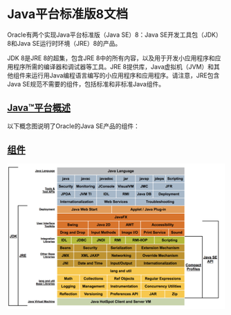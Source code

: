 #   Java平台标准版8文档

Oracle有两个实现Java平台标准版（Java SE）8：Java SE开发工具包（JDK）8和Java SE运行时环境（JRE）8的产品。

JDK 8是JRE 8的超集，包含JRE 8中的所有内容，以及用于开发小应用程序和应用程序所需的编译器和调试器等工具。JRE 8提供库，Java虚拟机（JVM）和其他组件来运行用Java编程语言编写的小应用程序和应用程序。请注意，JRE包含Java SE规范不需要的组件，包括标准和非标准Java组件。

##   [Java™平台概述](technotes/guide.md)

以下概念图说明了Oracle的Java SE产品的组件：

##  [组件](SUMMARY.md)

![WX20180405-181305@2x.png](image/WX20180405-181305@2x.png)
